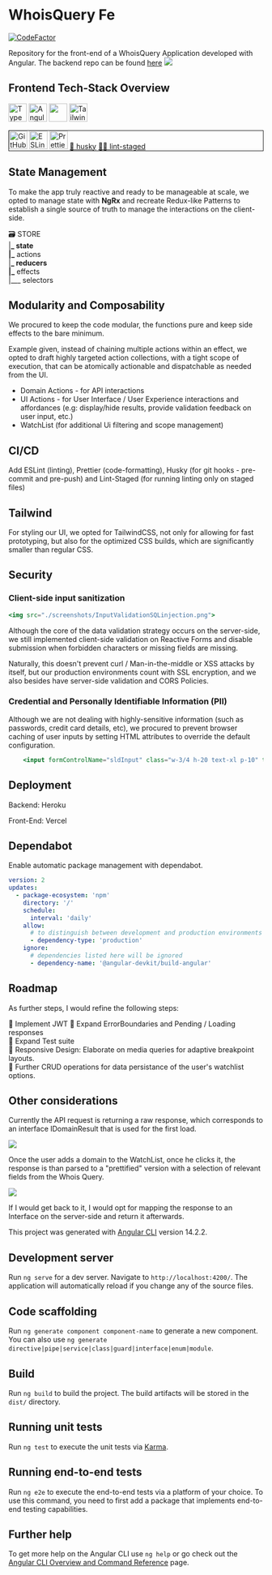 # WhoisQuery Fe

[![CodeFactor](https://www.codefactor.io/repository/github/noelcv/whois-query-fe/badge)](https://www.codefactor.io/repository/github/noelcv/whois-query-fe)

Repository for the front-end of a WhoisQuery Application developed with Angular.
The backend repo can be found <a href="https://github.com/noelcv/whois-query-be" target="_blank">here</a>
<img src="./screenshots/InputValidation.png">

## Frontend Tech-Stack Overview

<p align="left">
<a href="https://www.typescriptlang.org/" target="_blank" rel="noreferrer"><img src="https://raw.githubusercontent.com/danielcranney/readme-generator/main/public/icons/skills/typescript-colored.svg" width="36" height="36" alt="TypeScript" /></a> 
<a href="https://angular.io/" target="_blank" rel="noreferrer"><img src="https://raw.githubusercontent.com/danielcranney/readme-generator/main/public/icons/skills/angularjs-colored.svg" width="36" height="36" alt="Angular" /></a> 
<a href="https://ngrx.io/"><img width="36" height="36" src="https://cdn.cdnlogo.com/logos/n/66/ngrx.svg"></a> 
<a href="https://tailwindcss.com/" target="_blank" rel="noreferrer"><img src="https://raw.githubusercontent.com/danielcranney/readme-generator/main/public/icons/skills/tailwindcss-colored.svg" width="36" height="36" alt="TailwindCSS" /></a>
<br> 

<div style="border: 1px solid">
<a href="https://github.com/actions/" target="_blank" rel="noreferrer"><img src="https://avatars.githubusercontent.com/u/44036562?s=200&v=4" width="36" height="36" alt="GitHub Actions"/></a>
<a href="https://eslint.org/" target="_blank" rel="noreferrer"><img src="https://upload.wikimedia.org/wikipedia/commons/e/e3/ESLint_logo.svg" width="36" height="36" alt="ESLint"/></a> 
<a href="https://prettier.io/" target="_blank" rel="noreferrer"><img src="https://prettier.io/icon.png" width="36" height="36" alt="Prettier" /></a>
<a href="https://typicode.github.io/husky/" target="_blank" style="width: 36px; height: 36px" rel="noreferrer">🐶 husky</a>
<a href="https://github.com/okonet/lint-staged" target="_blank" style="width: 36px; height: 36px" rel="noreferrer">🚫💩 lint-staged</a>
</div>
</p>



## State Management

To make the app truly reactive and ready to be manageable at scale, we opted to manage state with **NgRx** and recreate Redux-like Patterns to establish a single source of truth to manage the interactions on the client-side.

🗃 STORE  
|**_ state  
|_** actions  
|**_ reducers  
|_** effects  
|\_\_\_ selectors

## Modularity and Composability

We procured to keep the code modular, the functions pure and keep side effects to the bare minimum.

Example given, instead of chaining multiple actions within an effect, we opted to draft highly targeted action collections, with a tight scope of execution, that can be atomically actionable and dispatchable as needed from the UI.

- Domain Actions - for API interactions
- UI Actions - for User Interface / User Experience interactions and affordances (e.g: display/hide results, provide validation feedback on user input, etc.)
- WatchList (for additional Ui filtering and scope management)

## CI/CD

Add ESLint (linting), Prettier (code-formatting), Husky (for git hooks - pre-commit and pre-push) and Lint-Staged (for running linting only on staged files)

## Tailwind

For styling our UI, we opted for TailwindCSS, not only for allowing for fast prototyping, but also for the optimized CSS builds, which are significantly smaller than regular CSS.

## Security

### Client-side input sanitization

```jsx
<img src="./screenshots/InputValidationSQLinjection.png">
```

Although the core of the data validation strategy occurs on the server-side, we still implemented client-side validation on Reactive Forms and disable submission when forbidden characters or missing fields are missing.

Naturally, this doesn't prevent curl / Man-in-the-middle or XSS attacks by itself, but our production environments count with SSL encryption, and we also besides have server-side validation and CORS Policies.

### Credential and Personally Identifiable Information (PII)

Although we are not dealing with highly-sensitive information (such as passwords, credit card details, etc), we procured to prevent browser caching of user inputs by setting HTML attributes to override the default configuration.

```jsx
    <input formControlName="sldInput" class="w-3/4 h-20 text-xl p-10" type="text" placeholder="Enter a domain name" type="text" min-length="1" maxlength="63" spellcheck="false" autocomplete="off" autocorrect="off" autocapitalize="off">>
```

## Deployment

Backend: Heroku

Front-End: Vercel

## Dependabot

Enable automatic package management with dependabot.

```yml
version: 2
updates:
  - package-ecosystem: 'npm'
    directory: '/'
    schedule:
      interval: 'daily'
    allow:
      # to distinguish between development and production environments
      - dependency-type: 'production'
    ignore:
      # dependencies listed here will be ignored
      - dependency-name: '@angular-devkit/build-angular'
```

## Roadmap

As further steps, I would refine the following steps:

📌 Implement JWT
📌 Expand ErrorBoundaries and Pending / Loading responses  
📌 Expand Test suite  
📌 Responsive Design: Elaborate on media queries for adaptive breakpoint layouts.  
📌 Further CRUD operations for data persistance of the user's watchlist options.

## Other considerations

Currently the API request is returning a raw response, which corresponds to an interface IDomainResult that is used for the first load.

<img src="./screenshots/RawResult.png">

Once the user adds a domain to the WatchList, once he clicks it, the response is than parsed to a "prettified" version with a selection of relevant fields from the Whois Query.

<img src="./screenshots/SelectedFromWatchList.png">

If I would get back to it, I would opt for mapping the response to an Interface on the server-side and return it afterwards.

This project was generated with [Angular CLI](https://github.com/angular/angular-cli) version 14.2.2.

## Development server

Run `ng serve` for a dev server. Navigate to `http://localhost:4200/`. The application will automatically reload if you change any of the source files.

## Code scaffolding

Run `ng generate component component-name` to generate a new component. You can also use `ng generate directive|pipe|service|class|guard|interface|enum|module`.

## Build

Run `ng build` to build the project. The build artifacts will be stored in the `dist/` directory.

## Running unit tests

Run `ng test` to execute the unit tests via [Karma](https://karma-runner.github.io).

## Running end-to-end tests

Run `ng e2e` to execute the end-to-end tests via a platform of your choice. To use this command, you need to first add a package that implements end-to-end testing capabilities.

## Further help

To get more help on the Angular CLI use `ng help` or go check out the [Angular CLI Overview and Command Reference](https://angular.io/cli) page.
